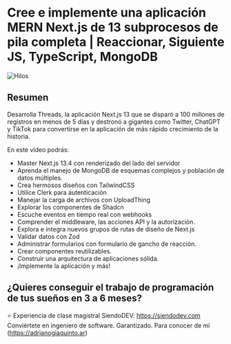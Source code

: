 
# Cree e implemente una aplicación MERN Next.js de 13 subprocesos de pila completa | Reaccionar, Siguiente JS, TypeScript, MongoDB
![Hilos](https://i.imgur.com/N4zvYDF.png)


## Resumen
Desarrolla Threads, la aplicación Next.js 13 que se disparó a 100 millones de registros en menos de 5 días y destronó a gigantes como Twitter, ChatGPT y TikTok para convertirse en la aplicación de más rápido crecimiento de la historia.

En este vídeo podrás:
- Master Next.js 13.4 con renderizado del lado del servidor
- Aprenda el manejo de MongoDB de esquemas complejos y población de datos múltiples.
- Crea hermosos diseños con TailwindCSS
- Utilice Clerk para autenticación
- Manejar la carga de archivos con UploadThing
- Explorar los componentes de Shadcn
- Escuche eventos en tiempo real con webhooks
- Comprender el middleware, las acciones API y la autorización.
- Explora e integra nuevos grupos de rutas de diseño de Next.js
- Validar datos con Zod
- Administrar formularios con formulario de gancho de reacción.
- Crear componentes reutilizables.
- Construir una arquitectura de aplicaciones sólida.
- ¡Implemente la aplicación y más!


## ¿Quieres conseguir el trabajo de programación de tus sueños en 3 a 6 meses?
⭐ Experiencia de clase magistral SiendoDEV: https://siendodev.com
Conviértete en ingeniero de software. Garantizado.
Para conocer de mi (https://adrianogiaquinto.ar)